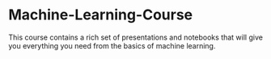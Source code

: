 # Machine-Learning-Course
This course contains a rich set of presentations and notebooks that will give you everything you need from the basics of machine learning.
